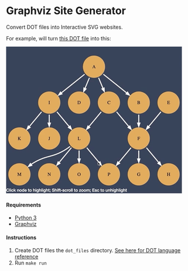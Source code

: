 # Graphviz Site Generator

Convert DOT files into Interactive SVG websites.


For example, will turn [this DOT file](dot_files/Example.dot) into this:

![](example.gif)

#### Requirements

- [Python 3](https://www.python.org/downloads/)
- [Graphviz](https://www.graphviz.org/download/)

#### Instructions
 
 1. Create DOT files the `dot_files` directory.  [See here for DOT language reference](https://graphs.grevian.org/example)
 2. Run `make run`
 
